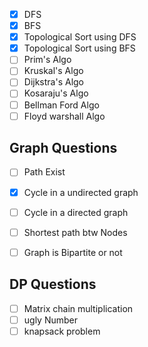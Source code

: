 - [X] DFS
- [X] BFS
- [X] Topological Sort using DFS
- [X] Topological Sort using BFS
- [ ] Prim's Algo
- [ ] Kruskal's Algo
- [ ] Dijkstra's Algo
- [ ] Kosaraju's Algo
- [ ] Bellman Ford Algo
- [ ] Floyd warshall Algo

Graph Questions
-------------------

- [ ] Path Exist
- [X] Cycle in a undirected graph
- [ ] Cycle in a directed graph
- [ ] Shortest path btw Nodes
- [ ] Graph is Bipartite or not


DP Questions 
-------------------

- [ ] Matrix chain multiplication 
- [ ] ugly Number
- [ ] knapsack problem